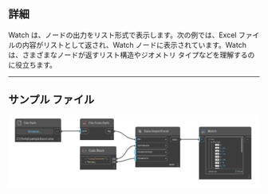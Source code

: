 ## 詳細
Watch は、ノードの出力をリスト形式で表示します。次の例では、Excel ファイルの内容がリストとして返され、Watch ノードに表示されています。Watch は、さまざまなノードが返すリスト構造やジオメトリ タイプなどを理解するのに役立ちます。
___
## サンプル ファイル

![Watch](./CoreNodeModels.Watch_img.jpg)

